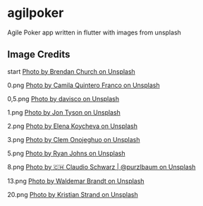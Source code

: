 # agilpoker

Agile Poker app written in flutter with images from unsplash

## Image Credits

start
[Photo by Brendan Church on Unsplash](https://unsplash.com/@bdchu614)

0.png
[Photo by Camila Quintero Franco on Unsplash](https://unsplash.com/@quinterocamilaa)

0,5.png
[Photo by davisco on Unsplash](https://unsplash.com/@codytdavis)

1.png
[Photo by Jon Tyson on Unsplash](https://unsplash.com/@jontyson)

2.png
[Photo by Elena Koycheva on Unsplash](https://unsplash.com/@lenneek)

3.png
[Photo by Clem Onojeghuo on Unsplash](https://unsplash.com/@clemono2)

5.png
[Photo by Ryan Johns on Unsplash](https://unsplash.com/@ryanjohns)

8.png
[Photo by 🇨🇭 Claudio Schwarz | @purzlbaum on Unsplash](https://unsplash.com/@purzlbaum)

13.png
[Photo by Waldemar Brandt on Unsplash](https://unsplash.com/@waldemarbrandt67w)

20.png
[Photo by Kristian Strand on Unsplash](https://unsplash.com/@kristianstrand)